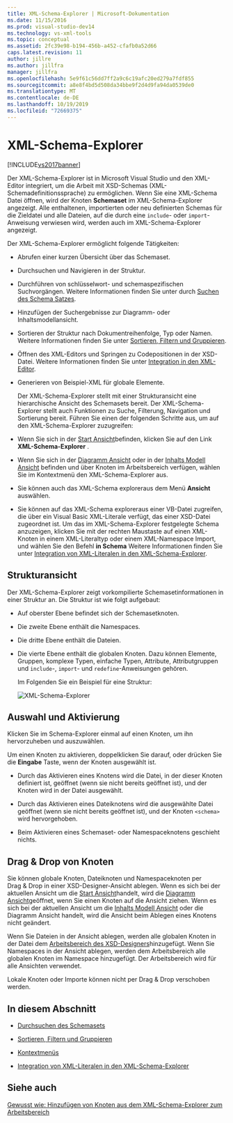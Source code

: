 ```yaml
---
title: XML-Schema-Explorer | Microsoft-Dokumentation
ms.date: 11/15/2016
ms.prod: visual-studio-dev14
ms.technology: vs-xml-tools
ms.topic: conceptual
ms.assetid: 2fc39e98-b194-456b-a452-cfafb0a52d66
caps.latest.revision: 11
author: jillre
ms.author: jillfra
manager: jillfra
ms.openlocfilehash: 5e9f61c56dd7ff2a9c6c19afc20ed279a7fdf855
ms.sourcegitcommit: a8e8f4bd5d508da34bbe9f2d4d9fa94da0539de0
ms.translationtype: MT
ms.contentlocale: de-DE
ms.lasthandoff: 10/19/2019
ms.locfileid: "72669375"
---
```

# <a name="xml-schema-explorer"></a>XML-Schema-Explorer
[!INCLUDE[vs2017banner](../includes/vs2017banner.md)]

Der XML-Schema-Explorer ist in Microsoft Visual Studio und den XML-Editor integriert, um die Arbeit mit XSD-Schemas (XML-Schemadefinitionssprache) zu ermöglichen. Wenn Sie eine XML-Schema Datei öffnen, wird der Knoten **Schemaset** im XML-Schema-Explorer angezeigt. Alle enthaltenen, importierten oder neu definierten Schemas für die Zieldatei und alle Dateien, auf die durch eine `include`- oder `import`-Anweisung verwiesen wird, werden auch im XML-Schema-Explorer angezeigt.

 Der XML-Schema-Explorer ermöglicht folgende Tätigkeiten:

- Abrufen einer kurzen Übersicht über das Schemaset.

- Durchsuchen und Navigieren in der Struktur.

- Durchführen von schlüsselwort- und schemaspezifischen Suchvorgängen. Weitere Informationen finden Sie unter durch [Suchen des Schema Satzes](../xml-tools/searching-the-schema-set.md).

- Hinzufügen der Suchergebnisse zur Diagramm- oder Inhaltsmodellansicht.

- Sortieren der Struktur nach Dokumentreihenfolge, Typ oder Namen. Weitere Informationen finden Sie unter [Sortieren, Filtern und Gruppieren](../xml-tools/sorting-filtering-and-grouping-xml-schema-explorer.md).

- Öffnen des XML-Editors und Springen zu Codepositionen in der XSD-Datei. Weitere Informationen finden Sie unter [Integration in den XML-Editor](../xml-tools/integration-with-xml-editor.md).

- Generieren von Beispiel-XML für globale Elemente.

  Der XML-Schema-Explorer stellt mit einer Strukturansicht eine hierarchische Ansicht des Schemasets bereit. Der XML-Schema-Explorer stellt auch Funktionen zu Suche, Filterung, Navigation und Sortierung bereit. Führen Sie einen der folgenden Schritte aus, um auf den XML-Schema-Explorer zuzugreifen:

- Wenn Sie sich in der [Start Ansicht](../xml-tools/start-view.md)befinden, klicken Sie auf den Link **XML-Schema-Explorer** .

- Wenn Sie sich in der [Diagramm Ansicht](../xml-tools/graph-view.md) oder in der [Inhalts Modell Ansicht](../xml-tools/content-model-view.md) befinden und über Knoten im Arbeitsbereich verfügen, wählen Sie im Kontextmenü den XML-Schema-Explorer aus.

- Sie können auch das XML-Schema exploreraus dem Menü **Ansicht** auswählen.

- Sie können auf das XML-Schema exploreraus einer VB-Datei zugreifen, die über ein Visual Basic XML-Literale verfügt, das einer XSD-Datei zugeordnet ist. Um das im XML-Schema-Explorer festgelegte Schema anzuzeigen, klicken Sie mit der rechten Maustaste auf einen XML-Knoten in einem XML-Literaltyp oder einem XML-Namespace Import, und wählen Sie den Befehl **in Schema** Weitere Informationen finden Sie unter [Integration von XML-Literalen in den XML-Schema-Explorer](../xml-tools/integration-of-xml-literals-with-xml-schema-explorer.md).

## <a name="tree-view"></a>Strukturansicht
 Der XML-Schema-Explorer zeigt vorkompilierte Schemasetinformationen in einer Struktur an. Die Struktur ist wie folgt aufgebaut:

- Auf oberster Ebene befindet sich der Schemasetknoten.

- Die zweite Ebene enthält die Namespaces.

- Die dritte Ebene enthält die Dateien.

- Die vierte Ebene enthält die globalen Knoten. Dazu können Elemente, Gruppen, komplexe Typen, einfache Typen, Attribute, Attributgruppen und `include`-, `import`- und `redefine`-Anweisungen gehören.

  Im Folgenden Sie ein Beispiel für eine Struktur:

  ![XML-Schema-Explorer](../xml-tools/media/xmlschemaexplorer.gif "XMLSchemaExplorer")

## <a name="selection-and-activation"></a>Auswahl und Aktivierung
 Klicken Sie im Schema-Explorer einmal auf einen Knoten, um ihn hervorzuheben und auszuwählen.

 Um einen Knoten zu aktivieren, doppelklicken Sie darauf, oder drücken Sie die **Eingabe** Taste, wenn der Knoten ausgewählt ist.

- Durch das Aktivieren eines Knotens wird die Datei, in der dieser Knoten definiert ist, geöffnet (wenn sie nicht bereits geöffnet ist), und der Knoten wird in der Datei ausgewählt.

- Durch das Aktivieren eines Dateiknotens wird die ausgewählte Datei geöffnet (wenn sie nicht bereits geöffnet ist), und der Knoten `<schema>` wird hervorgehoben.

- Beim Aktivieren eines Schemaset- oder Namespaceknotens geschieht nichts.

## <a name="draging-and-dropping-nodes"></a>Drag &amp; Drop von Knoten
 Sie können globale Knoten, Dateiknoten und Namespaceknoten per Drag &amp; Drop in einer XSD-Designer-Ansicht ablegen. Wenn es sich bei der aktuellen Ansicht um die [Start Ansicht](../xml-tools/start-view.md)handelt, wird die [Diagramm Ansicht](../xml-tools/graph-view.md)geöffnet, wenn Sie einen Knoten auf die Ansicht ziehen. Wenn es sich bei der aktuellen Ansicht um die [Inhalts Modell Ansicht](../xml-tools/content-model-view.md) oder die Diagramm Ansicht handelt, wird die Ansicht beim Ablegen eines Knotens nicht geändert.

 Wenn Sie Dateien in der Ansicht ablegen, werden alle globalen Knoten in der Datei dem [Arbeitsbereich des XSD-Designers](../xml-tools/xml-schema-designer-workspace.md)hinzugefügt. Wenn Sie Namespaces in der Ansicht ablegen, werden dem Arbeitsbereich alle globalen Knoten im Namespace hinzugefügt. Der Arbeitsbereich wird für alle Ansichten verwendet.

 Lokale Knoten oder Importe können nicht per Drag &amp; Drop verschoben werden.

## <a name="in-this-section"></a>In diesem Abschnitt

- [Durchsuchen des Schemasets](../xml-tools/searching-the-schema-set.md)

- [Sortieren, Filtern und Gruppieren](../xml-tools/sorting-filtering-and-grouping-xml-schema-explorer.md)

- [Kontextmenüs](../xml-tools/context-menus-xml-schema-explorer.md)

- [Integration von XML-Literalen in den XML-Schema-Explorer](../xml-tools/integration-of-xml-literals-with-xml-schema-explorer.md)

## <a name="see-also"></a>Siehe auch
 [Gewusst wie: Hinzufügen von Knoten aus dem XML-Schema-Explorer zum Arbeitsbereich](../xml-tools/how-to-add-nodes-to-the-workspace-from-the-xml-schema-explorer.md)
